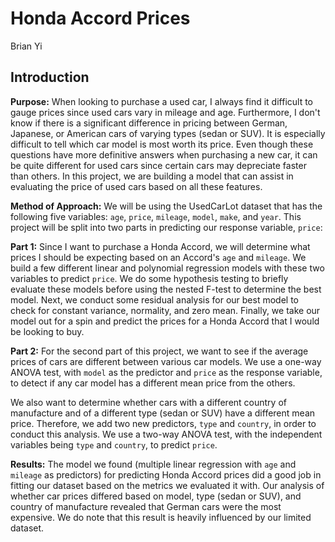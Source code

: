 # Honda Accord Prices

Brian Yi

## Introduction

**Purpose:** When looking to purchase a used car, I always find it difficult to gauge prices since used cars vary in mileage and age. Furthermore, I don't know if there is a significant difference in pricing between German, Japanese, or American cars of varying types (sedan or SUV). It is especially difficult to tell which car model is most worth its price. Even though these questions have more definitive answers when purchasing a new car, it can be quite different for used cars since certain cars may depreciate faster than others. In this project, we are building a model that can assist in evaluating the price of used cars based on all these features.

**Method of Approach:** We will be using the UsedCarLot dataset that has the following five variables: `age`, `price`, `mileage`, `model`, `make`, and `year`. This project will be split into two parts in predicting our response variable, `price`:

**Part 1:** Since I want to purchase a Honda Accord, we will determine what prices I should be expecting based on an Accord's `age` and `mileage`. We build a few different linear and polynomial regression models with these two variables to predict `price`. We do some hypothesis testing to briefly evaluate these models before using the nested F-test to determine the best model. Next, we conduct some residual analysis for our best model to check for constant variance, normality, and zero mean. Finally, we take our model out for a spin and predict the prices for a Honda Accord that I would be looking to buy.

**Part 2:** For the second part of this project, we want to see if the average prices of cars are different between various car models. We use a one-way ANOVA test, with `model` as the predictor and `price` as the response variable, to detect if any car model has a different mean price from the others.

We also want to determine whether cars with a different country of manufacture and of a different type (sedan or SUV) have a different mean price. Therefore, we add two new predictors, `type` and `country`, in order to conduct this analysis. We use a two-way ANOVA test, with the independent variables being `type` and `country`, to predict `price`.

**Results:** The model we found (multiple linear regression with `age` and `mileage` as predictors) for predicting Honda Accord prices did a good job in fitting our dataset based on the metrics we evaluated it with. Our analysis of whether car prices differed based on model, type (sedan or SUV), and country of manufacture revealed that German cars were the most expensive. We do note that this result is heavily influenced by our limited dataset.
